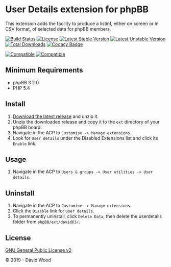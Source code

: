 # User Details extension for phpBB

This extension adds the facility to produce a listinf, either on screen or in CSV format, of selected data for phpBB members.

[![Build Status](https://travis-ci.com/david63/userdetails.svg?branch=master)](https://travis-ci.com/david63/userdetails)
[![License](https://poser.pugx.org/david63/userdetails/license)](https://packagist.org/packages/david63/userdetails)
[![Latest Stable Version](https://poser.pugx.org/david63/userdetails/v/stable)](https://packagist.org/packages/david63/userdetails)
[![Latest Unstable Version](https://poser.pugx.org/david63/userdetails/v/unstable)](https://packagist.org/packages/david63/userdetails)
[![Total Downloads](https://poser.pugx.org/david63/userdetails/downloads)](https://packagist.org/packages/david63/userdetails)
[![Codacy Badge](https://api.codacy.com/project/badge/Grade/0455c9bf15c74844b17041c1956d25d1)](https://www.codacy.com/manual/david63/userdetails?utm_source=github.com&amp;utm_medium=referral&amp;utm_content=david63/userdetails&amp;utm_campaign=Badge_Grade)

[![Compatible](https://img.shields.io/badge/compatible-phpBB:3.2.x-blue.svg)](https://shields.io/)
[![Compatible](https://img.shields.io/badge/compatible-phpBB:3.3.x-blue.svg)](https://shields.io/)

## Minimum Requirements
* phpBB 3.2.0
* PHP 5.4

## Install
1. [Download the latest release](https://github.com/david63/userdetails/archive/3.2.zip) and unzip it.
2. Unzip the downloaded release and copy it to the `ext` directory of your phpBB board.
3. Navigate in the ACP to `Customise -> Manage extensions`.
4. Look for `User details` under the Disabled Extensions list and click its `Enable` link.

## Usage
1. Navigate in the ACP to `Users & groups -> User utilities -> User details`.

## Uninstall
1. Navigate in the ACP to `Customise -> Manage extensions`.
2. Click the `Disable` link for `User details`.
3. To permanently uninstall, click `Delete Data`, then delete the userdetails folder from `phpBB/ext/david63/`.

## License
[GNU General Public License v2](http://opensource.org/licenses/GPL-2.0)

© 2019 - David Wood